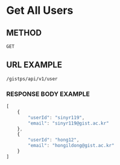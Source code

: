 # Get All Users



## METHOD

```text
GET
```

## URL EXAMPLE

```text
/gistps/api/v1/user
```



### RESPONSE BODY EXAMPLE

```javascript
[
    {
        "userId": "sinyr119",
        "email": "sinyr119@gist.ac.kr"
    },
    {
        "userId": "hong12",
        "email": "hongildong@gist.ac.kr"
    }
]
```


